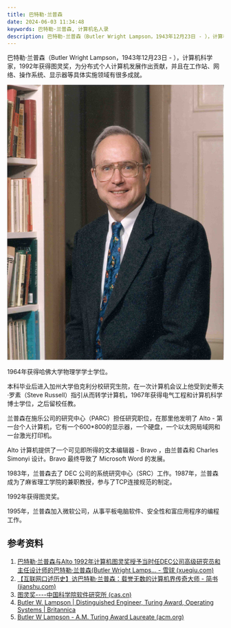 ```yaml
---
title: 巴特勒·兰普森
date: 2024-06-03 11:34:48
keywords: 巴特勒·兰普森, 计算机名人录
description: 巴特勒·兰普森（Butler Wright Lampson，1943年12月23日 - ），计算机科学家，1992年获得图灵奖，为分布式个人计算机发展作出贡献，并且在工作站、网络、操作系统、显示器等具体实施领域有很多成就。
---
```


巴特勒·兰普森（Butler Wright Lampson，1943年12月23日 - ），计算机科学家，1992年获得图灵奖，为分布式个人计算机发展作出贡献，并且在工作站、网络、操作系统、显示器等具体实施领域有很多成就。

![img](20240603-butler-wright-lampson/BWL1998.jpg)

1964年获得哈佛大学物理学学士学位。

本科毕业后进入加州大学伯克利分校研究生院，在一次计算机会议上他受到史蒂夫·罗素（Steve Russell）指引从而转学计算机，1967年获得电气工程和计算机科学博士学位，之后留校任教。

兰普森在施乐公司的研究中心（PARC）担任研究职位，在那里他发明了 Alto - 第一台个人计算机，它有一个600*800的显示器，一个硬盘，一个以太网局域网和一台激光打印机。

Alto 计算机提供了一个可见即所得的文本编辑器 - Bravo ，由兰普森和 Charles Simonyi 设计。Bravo 最终导致了 Microsoft Word 的发展。

1983年，兰普森去了  DEC 公司的系统研究中心（SRC）工作。1987年，兰普森成为了麻省理工学院的兼职教授，参与了TCP连接规范的制定。

1992年获得图灵奖。

1995年，兰普森加入微软公司，从事平板电脑软件、安全性和富应用程序的编程工作。

## 参考资料

1. [巴特勒·兰普森与Alto 1992年计算机图灵奖授予当时任DEC公司高级研究员和主任设计师的巴特勒·兰普森(Butler Wright Lamps... - 雪球 (xueqiu.com)](https://xueqiu.com/3993902801/85227557)
1. [【互联网口述历史】访巴特勒·兰普森：载誉无数的计算机界传奇大师 - 简书 (jianshu.com)](https://www.jianshu.com/p/aaaa91764ca3)
1. [图灵奖----中国科学院软件研究所 (cas.cn)](http://www.is.cas.cn/kxcb2016/kpwz_128238/201609/t20160923_4668200.html)
1. [Butler W. Lampson | Distinguished Engineer, Turing Award, Operating Systems | Britannica](https://www.britannica.com/biography/Butler-W-Lampson)
1. [Butler W Lampson - A.M. Turing Award Laureate (acm.org)](https://amturing.acm.org/award_winners/lampson_1142421.cfm)
